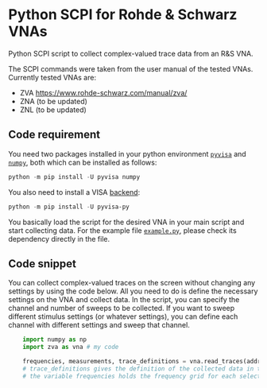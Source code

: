 # Python SCPI for Rohde & Schwarz VNAs

Python SCPI script to collect complex-valued trace data from an R&S VNA.

The SCPI commands were taken from the user manual of the tested VNAs. Currently tested VNAs are:

- ZVA <https://www.rohde-schwarz.com/manual/zva/>
- ZNA (to be updated)
- ZNL (to be updated)

## Code requirement

You need two packages installed in your python environment [`pyvisa`](https://pyvisa.readthedocs.io/en/latest/index.html) and [`numpy`](https://numpy.org/install/), both which can be installed as follows:

```powershell
python -m pip install -U pyvisa numpy
```

You also need to install a VISA [backend](https://pyvisa.readthedocs.io/en/latest/introduction/getting.html):

```powershell
python -m pip install -U pyvisa-py
```

You basically load the script for the desired VNA in your main script and start collecting data. For the example file [`example.py`](https://github.com/ZiadHatab/scpi-rohde-schwarz-vna/blob/main/example.py), please check its dependency directly in the file.

## Code snippet

You can collect complex-valued traces on the screen without changing any settings by using the code below. All you need to do is define the necessary settings on the VNA and collect data. In the script, you can specify the channel and number of sweeps to be collected. If you want to sweep different stimulus settings (or whatever settings), you can define each channel with different settings and sweep that channel.

```python
    import numpy as np
    import zva as vna # my code

    frequencies, measurements, trace_definitions = vna.read_traces(address='GPIB0::6::INSTR', num_sweeps=10, channels=[1])
    # trace_definitions gives the definition of the collected data in the same order as stored in the 'measurements' variable
    # the variable frequencies holds the frequency grid for each selected channel.
```